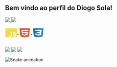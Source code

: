 ## Bem vindo ao perfil do Diogo Sola!
<div>
  <a href="https://github.com/diogo-sola">
  <img height="180em" src="https://github-readme-stats.vercel.app/api?username=diogo-sola&card_width=450px&bg_color=000000,0a0d30,0d1140&title_color=ffffff&text_color=b2b4c2&border_color=3343f5&icon_color=3343f5&show_icons=true&theme=dark&include_all_commits=true&count_private=true"/>
  <img height="180em" src="https://github-readme-stats.vercel.app/api/top-langs/?username=diogo-sola&bg_color=000000,0a0d30,0d1140&title_color=ffffff&border_color=3343f5&text_color=b2b4c2&layout=compact&langs_count=6&theme=dark"/>
</div>
<div style="display: inline_block"><br>
  <img align="center" alt="Js" height="30" width="40" src="https://raw.githubusercontent.com/devicons/devicon/master/icons/javascript/javascript-plain.svg">
  <img align="center" alt="HTML" height="30" width="40" src="https://raw.githubusercontent.com/devicons/devicon/master/icons/html5/html5-original.svg">
  <img align="center" alt="CSS" height="30" width="40" src="https://raw.githubusercontent.com/devicons/devicon/master/icons/css3/css3-original.svg">
</div>
 
 <br>
 
 <div> 
  
  <a href="" target="_blank"><img src="https://img.shields.io/badge/-LinkedIn-%230077B5?style=for-the-badge&logo=linkedin&logoColor=white" target="_blank"></a> 
  <a href="https://www.instagram.com/diogoosola" target="_blank"><img src="https://img.shields.io/badge/-Instagram-%23E4405F?style=for-the-badge&logo=instagram&logoColor=white" target="_blank"></a>
  <a href="https://www.youtube.com/c/SolasGarage" target="_blank"><img src="https://img.shields.io/badge/YouTube-FF0000?style=for-the-badge&logo=youtube&logoColor=white" target="_blank"></a>
 
  ![Snake animation](https://github.com/diogo-sola/diogo-sola/blob/output/github-contribution-grid-snake.svg)

</div>
